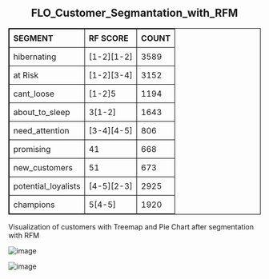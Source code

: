 <h2 align="center"> <b> FLO_Customer_Segmantation_with_RFM </b></h2>
<!doctype html>
<html>
<head>
<meta charset="utf-8">
</head>
<style>
  table#rfm {
    width: 100%; /* Tablonun genişliğini %100 yapar */
    border-collapse: collapse; /* Hücre sınırlarını birleştirir */
  }
  table#rfm, table#rfm th, table#rfm td {
    border: 1px solid black; /* Tablonun sınırlarını belirler */
  }
  table#rfm th, table#rfm td {
    padding: 8px; /* Hücrelerin iç boşluklarını belirler */
    text-align: left; /* Metni sola hizalar */
  }
</style>
<body>
    <link href="https://fonts.googleapis.com/css?family=Montserrat:100,600" rel="stylesheet">
<table id="rfm">
<tr>
<th>SEGMENT</th>
<th>RF SCORE</th>
<th>COUNT</th>

<tr>
<td>hibernating</td>
<td>[1-2][1-2]</td>
<td>3589</td>
</tr>

<tr>
<td>at Risk</td>
<td>[1-2][3-4]</td>
<td>3152</td>
</tr>

<tr>
<td>cant_loose</td>
<td>[1-2]5</td>
<td>1194</td>
</tr>

<tr>
<td>about_to_sleep</td>
<td>3[1-2]</td>
<td>1643</td>
</tr>

<tr>
<td>need_attention</td>
<td>[3-4][4-5]</td>
<td>806</td>
</tr>

<tr>
<td>promising</td>
<td>41</td>
<td>668</td>
</tr>

<tr>
<td>new_customers</td>
<td>51</td>
<td>673</td>
</tr>

<tr>
<td>potential_loyalists</td>
<td>[4-5][2-3]</td>
<td>2925</td>
</tr>

<tr>
<td>champions</td>
<td>5[4-5]</td>
<td>1920</td>
</tr>

</table>
</body>
</html>
<p> <a>Visualization of customers with Treemap and Pie Chart after segmentation with RFM </a></p>

![image](https://github.com/emreyldzgl/RFM_Customer_Segmantation/blob/main/visualization/treemap.png) 

![image](https://github.com/emreyldzgl/RFM_Customer_Segmantation/blob/main/visualization/pie_chart.png)




